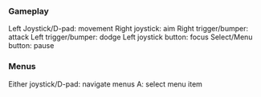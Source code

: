 ### Gameplay
Left Joystick/D-pad: movement
Right joystick: aim
Right trigger/bumper: attack
Left trigger/bumper: dodge
Left joystick button: focus
Select/Menu button: pause

### Menus
Either joystick/D-pad: navigate menus
A: select menu item